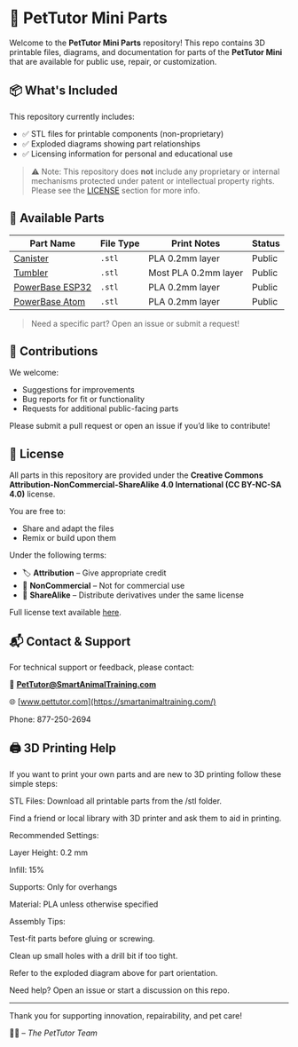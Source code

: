 # 🐾 PetTutor Mini Parts

Welcome to the **PetTutor Mini Parts** repository! This repo contains 3D printable files, diagrams, and documentation for parts of the **PetTutor Mini** that are available for public use, repair, or customization.

## 📦 What's Included

This repository currently includes:

- ✅ STL files for printable components (non-proprietary)
- ✅ Exploded diagrams showing part relationships
- ✅ Licensing information for personal and educational use

> ⚠️ Note: This repository does **not** include any proprietary or internal mechanisms protected under patent or intellectual property rights. Please see the [LICENSE](https://github.com/PetTutor/PetTutor-Mini-Parts/blob/main/LICENSE) section for more info.

## 🧩 Available Parts

| Part Name             | File Type | Print Notes           | Status   |
|----------------------|-----------|------------------------|----------|
| [Canister](https://github.com/PetTutor/PetTutor-Mini-Parts/blob/main/Canister/Readme.md)             | `.stl`    | PLA 0.2mm layer        | Public   |
| [Tumbler](https://github.com/PetTutor/PetTutor-Mini-Parts/blob/main/Tumbler/Readme.md)             | `.stl`    | Most PLA 0.2mm layer   | Public   |
| [PowerBase ESP32](https://github.com/PetTutor/PetTutor-Mini-Parts/blob/main/PowerBase%20ESP32/README.md)      | `.stl`    | PLA 0.2mm layer        | Public   |
| [PowerBase Atom](https://github.com/PetTutor/PetTutor-Mini-Parts/blob/main/PowerBase%20Atom/Readme.md)       | `.stl`    | PLA 0.2mm layer        | Public   |


> Need a specific part? Open an issue or submit a request!

## 🤝 Contributions

We welcome:

- Suggestions for improvements
- Bug reports for fit or functionality
- Requests for additional public-facing parts

Please submit a pull request or open an issue if you’d like to contribute!

## 📄 License

All parts in this repository are provided under the **Creative Commons Attribution-NonCommercial-ShareAlike 4.0 International (CC BY-NC-SA 4.0)** license.

You are free to:

- Share and adapt the files
- Remix or build upon them

Under the following terms:

- 🏷️ **Attribution** – Give appropriate credit
- 💸 **NonCommercial** – Not for commercial use
- 🔄 **ShareAlike** – Distribute derivatives under the same license

Full license text available [here](https://creativecommons.org/publicdomain/zero/1.0/deed.en).

## 📬 Contact & Support

For technical support or feedback, please contact:

📧 **PetTutor@SmartAnimalTraining.com** 

🌐 [www.pettutor.com](https://smartanimaltraining.com/)

Phone: 877-250-2694

## 🖨️ 3D Printing Help

If you want to print your own parts and are new to 3D printing follow these simple steps:

STL Files: Download all printable parts from the /stl folder.

Find a friend or local library with 3D printer and ask them to aid in printing.

Recommended Settings:

Layer Height: 0.2 mm

Infill: 15%

Supports: Only for overhangs

Material: PLA unless otherwise specified

Assembly Tips:

Test-fit parts before gluing or screwing.

Clean up small holes with a drill bit if too tight.

Refer to the exploded diagram above for part orientation.

Need help? Open an issue or start a discussion on this repo.


---

Thank you for supporting innovation, repairability, and pet care!

🐶🐱 – *The PetTutor Team*
